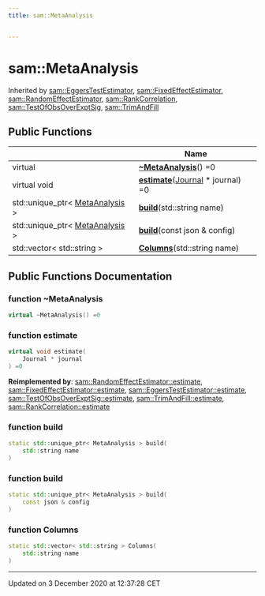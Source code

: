 ```yaml
---
title: sam::MetaAnalysis


---
```


# sam::MetaAnalysis









Inherited by [sam::EggersTestEstimator](/doxygen/Classes/classsam_1_1_eggers_test_estimator/), [sam::FixedEffectEstimator](/doxygen/Classes/classsam_1_1_fixed_effect_estimator/), [sam::RandomEffectEstimator](/doxygen/Classes/classsam_1_1_random_effect_estimator/), [sam::RankCorrelation](/doxygen/Classes/classsam_1_1_rank_correlation/), [sam::TestOfObsOverExptSig](/doxygen/Classes/classsam_1_1_test_of_obs_over_expt_sig/), [sam::TrimAndFill](/doxygen/Classes/classsam_1_1_trim_and_fill/)










## Public Functions

|                | Name           |
| -------------- | -------------- |
| virtual  | **[~MetaAnalysis](/doxygen/Classes/classsam_1_1_meta_analysis/#function-~metaanalysis)**() =0  |
| virtual void | **[estimate](/doxygen/Classes/classsam_1_1_meta_analysis/#function-estimate)**([Journal](/doxygen/Classes/classsam_1_1_journal/) * journal) =0  |
| std::unique_ptr< [MetaAnalysis](/doxygen/Classes/classsam_1_1_meta_analysis/) > | **[build](/doxygen/Classes/classsam_1_1_meta_analysis/#function-build)**(std::string name)  |
| std::unique_ptr< [MetaAnalysis](/doxygen/Classes/classsam_1_1_meta_analysis/) > | **[build](/doxygen/Classes/classsam_1_1_meta_analysis/#function-build)**(const json & config)  |
| std::vector< std::string > | **[Columns](/doxygen/Classes/classsam_1_1_meta_analysis/#function-columns)**(std::string name)  |
















## Public Functions Documentation

### function ~MetaAnalysis

```cpp
virtual ~MetaAnalysis() =0
```





























### function estimate

```cpp
virtual void estimate(
    Journal * journal
) =0
```


























**Reimplemented by**: [sam::RandomEffectEstimator::estimate](/doxygen/Classes/classsam_1_1_random_effect_estimator/#function-estimate), [sam::FixedEffectEstimator::estimate](/doxygen/Classes/classsam_1_1_fixed_effect_estimator/#function-estimate), [sam::EggersTestEstimator::estimate](/doxygen/Classes/classsam_1_1_eggers_test_estimator/#function-estimate), [sam::TestOfObsOverExptSig::estimate](/doxygen/Classes/classsam_1_1_test_of_obs_over_expt_sig/#function-estimate), [sam::TrimAndFill::estimate](/doxygen/Classes/classsam_1_1_trim_and_fill/#function-estimate), [sam::RankCorrelation::estimate](/doxygen/Classes/classsam_1_1_rank_correlation/#function-estimate)




### function build

```cpp
static std::unique_ptr< MetaAnalysis > build(
    std::string name
)
```





























### function build

```cpp
static std::unique_ptr< MetaAnalysis > build(
    const json & config
)
```





























### function Columns

```cpp
static std::vector< std::string > Columns(
    std::string name
)
```



































-------------------------------

Updated on  3 December 2020 at 12:37:28 CET